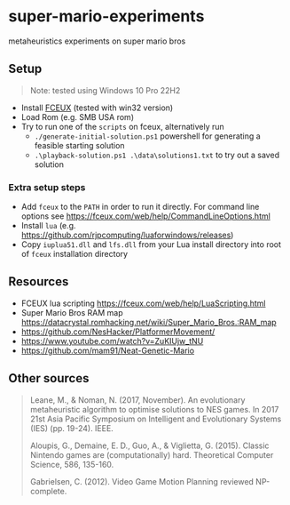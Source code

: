 # super-mario-experiments

metaheuristics experiments on super mario bros

## Setup

> Note: tested using Windows 10 Pro 22H2

- Install [FCEUX](https://github.com/TASEmulators/fceux) (tested with win32 version)
- Load Rom (e.g. SMB USA rom)
- Try to run one of the `scripts` on fceux, alternatively run
  - `./generate-initial-solution.ps1` powershell for generating a feasible starting solution
  - `.\playback-solution.ps1 .\data\solutions1.txt` to try out a saved solution

### Extra setup steps

- Add `fceux` to the `PATH` in order to run it directly. For command line options see <https://fceux.com/web/help/CommandLineOptions.html>
- Install `lua` (e.g. <https://github.com/rjpcomputing/luaforwindows/releases>)
- Copy `iuplua51.dll` and `lfs.dll` from your Lua install directory into root of `fceux` installation directory

## Resources

- FCEUX lua scripting <https://fceux.com/web/help/LuaScripting.html>
- Super Mario Bros RAM map <https://datacrystal.romhacking.net/wiki/Super_Mario_Bros.:RAM_map>
- <https://github.com/NesHacker/PlatformerMovement/>
- <https://www.youtube.com/watch?v=ZuKIUjw_tNU>
- <https://github.com/mam91/Neat-Genetic-Mario>

## Other sources

> Leane, M., & Noman, N. (2017, November). An evolutionary metaheuristic algorithm to optimise solutions to NES games. In 2017 21st Asia Pacific Symposium on Intelligent and Evolutionary Systems (IES) (pp. 19-24). IEEE.
>
> Aloupis, G., Demaine, E. D., Guo, A., & Viglietta, G. (2015). Classic Nintendo games are (computationally) hard. Theoretical Computer Science, 586, 135-160.
>
> Gabrielsen, C. (2012). Video Game Motion Planning reviewed NP-complete.
